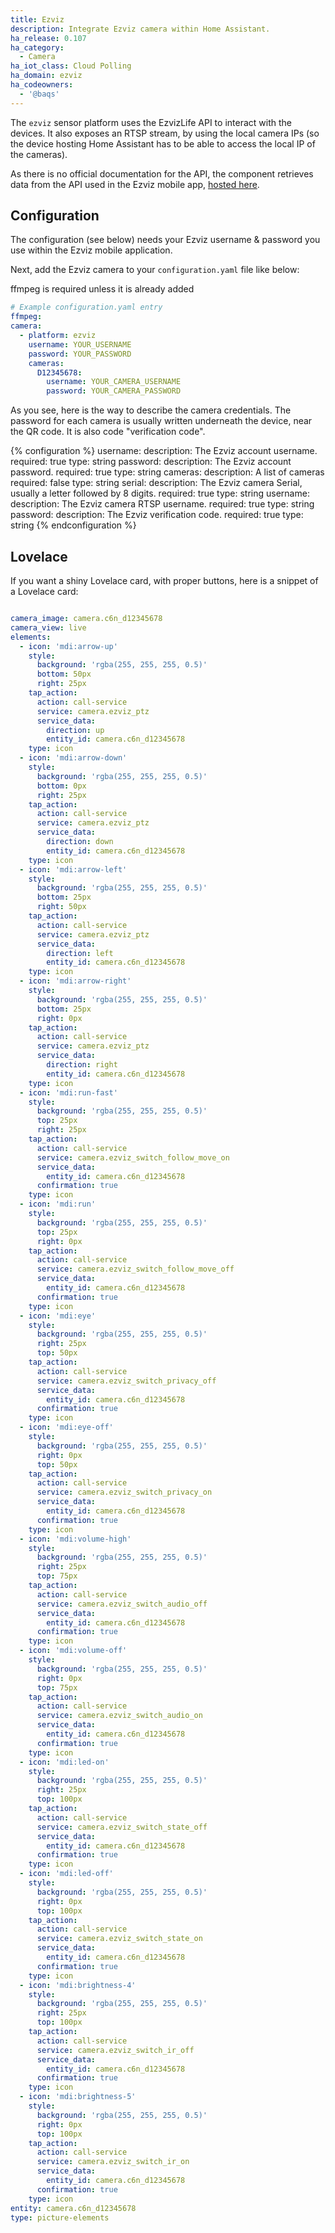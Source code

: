 ```yaml
---
title: Ezviz
description: Integrate Ezviz camera within Home Assistant.
ha_release: 0.107
ha_category:
  - Camera
ha_iot_class: Cloud Polling
ha_domain: ezviz
ha_codeowners:
  - '@baqs'
---
```


The `ezviz` sensor platform uses the EzvizLife API to interact with the devices.
It also exposes an RTSP stream, by using the local camera IPs (so the device hosting Home Assistant has to be able to access the local IP of the cameras).

As there is no official documentation for the API, the component retrieves data from the API used in the Ezviz mobile app, [hosted here](https://apiieu.ezvizlife.com).

## Configuration

The configuration (see below) needs your Ezviz username & password you use within the Ezviz mobile application.

Next, add the Ezviz camera to your `configuration.yaml` file like below:

ffmpeg is required unless it is already added

```yaml
# Example configuration.yaml entry
ffmpeg:
camera:
  - platform: ezviz
    username: YOUR_USERNAME
    password: YOUR_PASSWORD
    cameras:
      D12345678:
        username: YOUR_CAMERA_USERNAME
        password: YOUR_CAMERA_PASSWORD
```

As you see, here is the way to describe the camera credentials.
The password for each camera is usually written underneath the device, near the QR code. It is also code "verification code".

{% configuration %}
username:
  description: The Ezviz account username.
  required: true
  type: string
password:
  description: The Ezviz account password.
  required: true
  type: string
cameras:
  description: A list of cameras
  required: false
  type: string
  serial:
    description: The Ezviz camera Serial, usually a letter followed by 8 digits.
    required: true
    type: string
    username:
      description: The Ezviz camera RTSP username.
      required: true
      type: string
    password:
      description: The Ezviz verification code.
      required: true
      type: string
{% endconfiguration %}

## Lovelace

If you want a shiny Lovelace card, with proper buttons, here is a snippet of a Lovelace card:

```yaml

camera_image: camera.c6n_d12345678
camera_view: live
elements:
  - icon: 'mdi:arrow-up'
    style:
      background: 'rgba(255, 255, 255, 0.5)'
      bottom: 50px
      right: 25px
    tap_action:
      action: call-service
      service: camera.ezviz_ptz
      service_data:
        direction: up
        entity_id: camera.c6n_d12345678
    type: icon
  - icon: 'mdi:arrow-down'
    style:
      background: 'rgba(255, 255, 255, 0.5)'
      bottom: 0px
      right: 25px
    tap_action:
      action: call-service
      service: camera.ezviz_ptz
      service_data:
        direction: down
        entity_id: camera.c6n_d12345678
    type: icon
  - icon: 'mdi:arrow-left'
    style:
      background: 'rgba(255, 255, 255, 0.5)'
      bottom: 25px
      right: 50px
    tap_action:
      action: call-service
      service: camera.ezviz_ptz
      service_data:
        direction: left
        entity_id: camera.c6n_d12345678
    type: icon
  - icon: 'mdi:arrow-right'
    style:
      background: 'rgba(255, 255, 255, 0.5)'
      bottom: 25px
      right: 0px
    tap_action:
      action: call-service
      service: camera.ezviz_ptz
      service_data:
        direction: right
        entity_id: camera.c6n_d12345678
    type: icon
  - icon: 'mdi:run-fast'
    style:
      background: 'rgba(255, 255, 255, 0.5)'
      top: 25px
      right: 25px
    tap_action:
      action: call-service
      service: camera.ezviz_switch_follow_move_on
      service_data:
        entity_id: camera.c6n_d12345678
      confirmation: true
    type: icon
  - icon: 'mdi:run'
    style:
      background: 'rgba(255, 255, 255, 0.5)'
      top: 25px
      right: 0px
    tap_action:
      action: call-service
      service: camera.ezviz_switch_follow_move_off
      service_data:
        entity_id: camera.c6n_d12345678
      confirmation: true
    type: icon
  - icon: 'mdi:eye'
    style:
      background: 'rgba(255, 255, 255, 0.5)'
      right: 25px
      top: 50px
    tap_action:
      action: call-service
      service: camera.ezviz_switch_privacy_off
      service_data:
        entity_id: camera.c6n_d12345678
      confirmation: true
    type: icon
  - icon: 'mdi:eye-off'
    style:
      background: 'rgba(255, 255, 255, 0.5)'
      right: 0px
      top: 50px
    tap_action:
      action: call-service
      service: camera.ezviz_switch_privacy_on
      service_data:
        entity_id: camera.c6n_d12345678
      confirmation: true
    type: icon
  - icon: 'mdi:volume-high'
    style:
      background: 'rgba(255, 255, 255, 0.5)'
      right: 25px
      top: 75px
    tap_action:
      action: call-service
      service: camera.ezviz_switch_audio_off
      service_data:
        entity_id: camera.c6n_d12345678
      confirmation: true
    type: icon
  - icon: 'mdi:volume-off'
    style:
      background: 'rgba(255, 255, 255, 0.5)'
      right: 0px
      top: 75px
    tap_action:
      action: call-service
      service: camera.ezviz_switch_audio_on
      service_data:
        entity_id: camera.c6n_d12345678
      confirmation: true
    type: icon
  - icon: 'mdi:led-on'
    style:
      background: 'rgba(255, 255, 255, 0.5)'
      right: 25px
      top: 100px
    tap_action:
      action: call-service
      service: camera.ezviz_switch_state_off
      service_data:
        entity_id: camera.c6n_d12345678
      confirmation: true
    type: icon
  - icon: 'mdi:led-off'
    style:
      background: 'rgba(255, 255, 255, 0.5)'
      right: 0px
      top: 100px
    tap_action:
      action: call-service
      service: camera.ezviz_switch_state_on
      service_data:
        entity_id: camera.c6n_d12345678
      confirmation: true
    type: icon
  - icon: 'mdi:brightness-4'
    style:
      background: 'rgba(255, 255, 255, 0.5)'
      right: 25px
      top: 100px
    tap_action:
      action: call-service
      service: camera.ezviz_switch_ir_off
      service_data:
        entity_id: camera.c6n_d12345678
      confirmation: true
    type: icon
  - icon: 'mdi:brightness-5'
    style:
      background: 'rgba(255, 255, 255, 0.5)'
      right: 0px
      top: 100px
    tap_action:
      action: call-service
      service: camera.ezviz_switch_ir_on
      service_data:
        entity_id: camera.c6n_d12345678
      confirmation: true
    type: icon
entity: camera.c6n_d12345678
type: picture-elements
```
